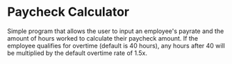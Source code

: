 # Paycheck Calculator
Simple program that allows the user to input an employee's payrate and the amount of hours worked to calculate their paycheck amount. If the employee qualifies for overtime (default is 40 hours), any hours after 40 will be multiplied by the default overtime rate of 1.5x.

